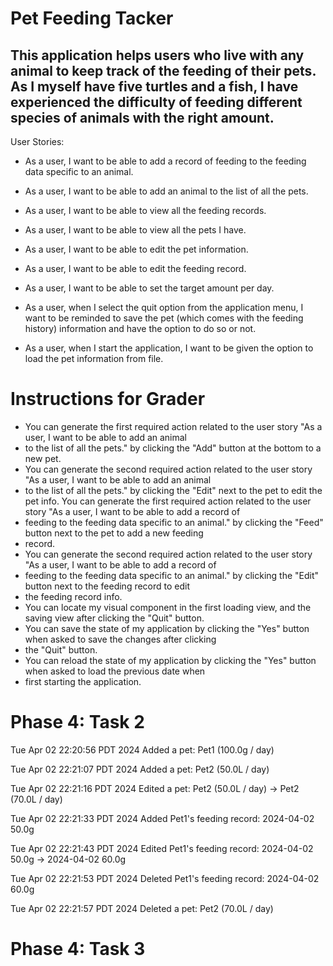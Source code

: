 # Pet Feeding Tacker

## This application helps users who live with any animal to keep track of the feeding of their pets. As I myself have five turtles and a fish, I have experienced the difficulty of feeding different species of animals with the right amount.

User Stories:
- As a user, I want to be able to add a record of feeding to the feeding data specific to an animal.
- As a user, I want to be able to add an animal to the list of all the pets.
- As a user, I want to be able to view all the feeding records.
- As a user, I want to be able to view all the pets I have.
- As a user, I want to be able to edit the pet information.
- As a user, I want to be able to edit the feeding record.
- As a user, I want to be able to set the target amount per day.

- As a user, when I select the quit option from the application menu, I want to be reminded to save 
  the pet (which comes with the feeding history) information and have the option to do so or not.
- As a user, when I start the application, I want to be given the option to load the pet information from file.

# Instructions for Grader

- You can generate the first required action related to the user story "As a user, I want to be able to add an animal 
- to the list of all the pets." by clicking the "Add" button at the bottom to a new pet.
- You can generate the second required action related to the user story "As a user, I want to be able to add an animal
- to the list of all the pets." by clicking the "Edit" next to the pet to edit the pet info.
  You can generate the first required action related to the user story "As a user, I want to be able to add a record of 
- feeding to the feeding data specific to an animal." by clicking the "Feed" button next to the pet to add a new feeding 
- record.
- You can generate the second required action related to the user story "As a user, I want to be able to add a record of
- feeding to the feeding data specific to an animal." by clicking the "Edit" button next to the feeding record to edit
- the feeding record info.
- You can locate my visual component in the first loading view, and the saving view after clicking the "Quit" button.
- You can save the state of my application by clicking the "Yes" button when asked to save the changes after clicking
- the "Quit" button.
- You can reload the state of my application by clicking the "Yes" button when asked to load the previous date when
- first starting the application.

# Phase 4: Task 2
Tue Apr 02 22:20:56 PDT 2024
Added a pet: Pet1 (100.0g / day)

Tue Apr 02 22:21:07 PDT 2024
Added a pet: Pet2 (50.0L / day)

Tue Apr 02 22:21:16 PDT 2024
Edited a pet: Pet2 (50.0L / day) -> Pet2 (70.0L / day)

Tue Apr 02 22:21:33 PDT 2024
Added Pet1's feeding record: 2024-04-02 50.0g

Tue Apr 02 22:21:43 PDT 2024
Edited Pet1's feeding record: 2024-04-02 50.0g -> 2024-04-02 60.0g

Tue Apr 02 22:21:53 PDT 2024
Deleted Pet1's feeding record: 2024-04-02 60.0g

Tue Apr 02 22:21:57 PDT 2024
Deleted a pet: Pet2 (70.0L / day)

# Phase 4: Task 3